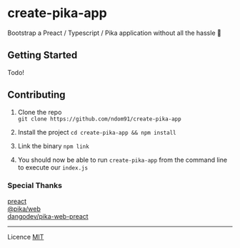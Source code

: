 # create-pika-app

Bootstrap a Preact / Typescript / Pika application without all the hassle 🎉

## Getting Started

Todo!

## Contributing

1. Clone the repo  
`git clone https://github.com/ndom91/create-pika-app`  

2. Install the project
`cd create-pika-app && npm install`

3. Link the binary
`npm link`

4. You should now be able to run `create-pika-app` from the command line to execute our `index.js`

### Special Thanks

[preact](https://preactjs.com)  
[@pika/web](https://pika.dev)  
[dangodev/pika-web-preact](https://github.com/dangodev/pika-web-react)  

---
Licence [MIT](https://opensource.org/licenses/MIT)
